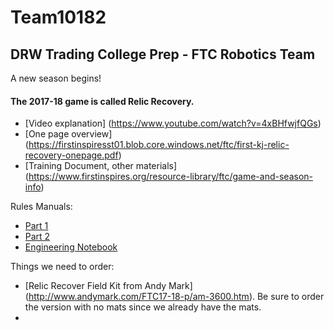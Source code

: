 # Team10182
## DRW Trading College Prep - FTC Robotics Team

A new season begins!

#### The 2017-18 game is called Relic Recovery.

- [Video explanation] (https://www.youtube.com/watch?v=4xBHfwjfQGs)
- [One page overview] (https://firstinspiresst01.blob.core.windows.net/ftc/first-kj-relic-recovery-onepage.pdf)
- [Training Document, other materials] (https://www.firstinspires.org/resource-library/ftc/game-and-season-info)

Rules Manuals:
- [Part 1]()
- [Part 2]()
- [Engineering Notebook]()

Things we need to order:
- [Relic Recover Field Kit from Andy Mark] (http://www.andymark.com/FTC17-18-p/am-3600.htm). Be sure to order the version with no mats since we already have the mats.
- 
